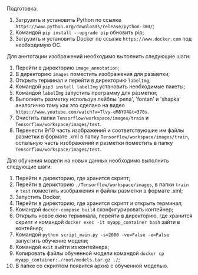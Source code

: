 Подготовка:
1. Загрузить и установить Python по ссылке `https://www.python.org/downloads/release/python-380/`;
2. Командой `pip install --upgrade pip` обновить pip;
2. Загрузить и установить Docker по ссылке `https://www.docker.com` под необходимую ОС.

Для аннтотации изображений необходимо выполнить следующие шаги:
1. Перейти в директорию `image_annotation`;
2. В директорию `images` поместить изображения для разметки;
3. Открыть терминал и перейти в директорию `labelImg`;
4. Командой `pip3 install labelImg` установить необходимые пакеты;
5. Командой `labelImg` запустить программу для разметки;
6. Выполнить разметку используя лейблы 'pena', 'fontan' и 'shapka' аналогично тому как это сделано на видео `https://www.youtube.com/watch?v=Tlvy-eM8YO4&t=370s`.
7. Очистить папки `Tensorflow/workspace/images/train` и `Tensorflow/workspace/images/test`.
7. Перенести 9/10 часть изображений и соответствуюшие им файлы разметки в формате .xml в папку `Tensorflow/workspace/images/train`, остальную часть изображений и разметки поместить в папку `Tensorflow/workspace/images/test`.

Для обучения модели на новых данных необходимо выполнить следующие шаги:
1. Перейти в директорию, где хранится скрипт;
2. Перейти в дерикторию `./Tensorflow/workspace/images`, в папки `train` и `test` поместить изображения и файлы разметки в формате .xml;
3. Запустить Docker;
4. Перейти в директорию, где хранится скрипт и открыть терминал;
5. Командой `docker-compose build` сконфигурировать контейнер;
6. Открыть новое окно терминала, перейти в директорию, где хранится скрипт и командой `docker exec -it myapp_container bash` зайти в контейнер;
7. Командой `python script_main.py -s=2000 -ve=False -e=False` запустить обучение модели;
8. Командой `exit` выйти из контейнера;
9. Копировать файлы обученной модели командой `docker cp myapp_container:./root/models.tar.gz ./`;
10. В папке со скриптом появится архив с обученной моделью.